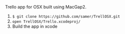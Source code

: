 Trello app for OSX built using MacGap2.

1. `$ git clone https://github.com/samer/TrellOSX.git`
2. `open TrellOSX/Trello.xcodeproj/`
3. Build the app in xcode